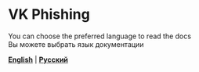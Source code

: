 # VK Phishing

You can choose the preferred language to read the docs  
Вы можете выбрать язык документации

[**English**](docs/en.md) | [**Русский**](docs/ru.md)
